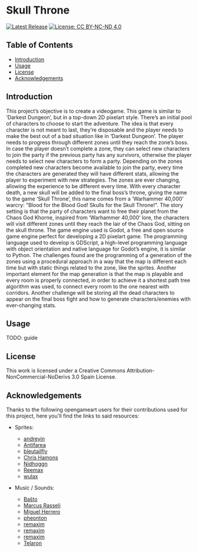 # Skull Throne
[![Latest Release](https://img.shields.io/github/v/release/vperezvil/skull-throne)](https://github.com/vperezvil/skull-throne/releases/latest)
[![License: CC BY-NC-ND 4.0](https://licensebuttons.net/l/by-nc-nd/4.0/88x31.png)](https://creativecommons.org/licenses/by-nc-nd/4.0/deed)
## Table of Contents
- [Introduction](#introduction)
- [Usage](#usage)
- [License](#license)
- [Acknowledgements](#acknowledgements)
	
## Introduction

This project’s objective is to create a videogame. This game is similar to ‘Darkest Dungeon’, but in a top-down 2D pixelart style. There’s an initial pool of characters to choose to start the adventure. The idea is that every character is not meant to last, they’re disposable and the player needs to make the best out of a bad situation like in ‘Darkest Dungeon’. The player needs to progress through different zones until they reach the zone’s boss. In case the player doesn’t complete a zone, they can select new characters to join the party if the previous party has any survivors, otherwise the player needs to select new characters to form a party. Depending on the zones completed new characters become available to join the party, every time the characters are generated they will have different stats, allowing the player to experiment with new strategies. The zones are ever changing, allowing the experience to be different every time.
With every character death, a new skull will be added to the final boss’s throne, giving the name to the game ‘Skull Throne’, this name comes from a ‘Warhammer 40,000’ warcry: "Blood for the Blood God! Skulls for the Skull Throne!".
The story setting is that the party of characters want to free their planet from the Chaos God Khorne, inspired from ‘Warhammer 40,000’ lore, the characters will visit different zones until they reach the lair of the Chaos God, sitting on the skull throne.
The game engine used is Godot, a free and open source game engine perfect for developing a 2D pixelart game. The programming language used to develop is GDScript, a high-level programming language with object orientation and native language for Godot’s engine, it is similar to Python. The challenges found are the programming of a generation of the zones using a procedural approach in a way that the map is different each time but with static things related to the zone, like the sprites. Another important element for the map generation is that the map is playable and every room is properly connected, in order to achieve it a shortest path tree algorithm was used, to connect every room to the one nearest with corridors. Another challenge will be storing all the dead characters to appear on the final boss fight and how to generate characters/enemies with ever-changing stats.

## Usage

TODO: guide

## License

This work is licensed under a Creative Commons Attribution-NonCommercial-NoDerivs 3.0 Spain License.

## Acknowledgements

Thanks to the following opengameart users for their contributions used for this project, here you'll find the links to said resources:
	
- Sprites:
	- [andreyin](https://opengameart.org/content/hand-cursor)
	- [Antifarea](https://opengameart.org/content/antifareas-rpg-sprite-set-1-enlarged-w-transparent-background)
	- [bleutailfly](https://opengameart.org/content/wizards )
	- [Chris Hamons](http://opengameart.org/content/dungeon-crawl-32x32-tiles)
	- [Nidhoggn](https://opengameart.org/content/backgrounds-3)
	- [Reemax](https://opengameart.org/content/lpc-rat-cat-and-dog)
	- [wulax](https://opengameart.org/content/lpc-medieval-fantasy-character-sprites)

- Music / Sounds:
	- [Baŝto](https://opengameart.org/content/nes-sounds)
	- [Marcus Rasseli](https://opengameart.org/content/the-battle)
	- [Miguel Herrero](https://opengameart.org/content/medieval)
	- [pheonton](https://opengameart.org/content/maintheme)
	- [remaxim](https://opengameart.org/content/win-music-1)
	- [remaxim](https://opengameart.org/content/win-music-2)
	- [remaxim](https://opengameart.org/content/boss-theme) 
	- [Telaron](https://opengameart.org/content/the-roads-end)
